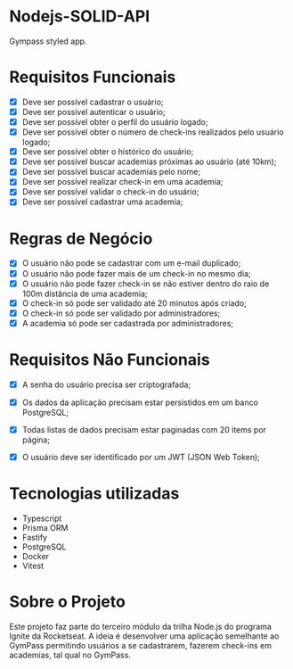 # Nodejs-SOLID-API

Gympass styled app.

# Requisitos Funcionais

- [x] Deve ser possível cadastrar o usuário;
- [x] Deve ser possível autenticar o usuário;
- [x] Deve ser possível obter o perfil do usuário logado;
- [x] Deve ser possível obter o número de check-ins realizados pelo usuário logado;
- [x] Deve ser possível obter o histórico do usuário;
- [x] Deve ser possível buscar academias próximas ao usuário (até 10km);
- [x] Deve ser possível buscar academias pelo nome;
- [x] Deve ser possível realizar check-in em uma academia;
- [x] Deve ser possível validar o check-in do usuário;
- [x] Deve ser possível cadastrar uma academia;

# Regras de Negócio
- [x] O usuário não pode se cadastrar com um e-mail duplicado;
- [x] O usuário não pode fazer mais de um check-in no mesmo dia;
- [x] O usuário não pode fazer check-in se não estiver dentro do raio de 100m distância de uma academia; 
- [x] O check-in só pode ser validado até 20 minutos após criado;
- [x] O check-in só pode ser validado por administradores;
- [x] A academia só pode ser cadastrada por administradores;

# Requisitos Não Funcionais
- [x] A senha do usuário precisa ser criptografada;
- [x] Os dados da aplicação precisam estar persistidos em um banco PostgreSQL;
- [x] Todas listas de dados precisam estar paginadas com 20 items por página;
- [x] O usuário deve ser identificado por um JWT (JSON Web Token);


# Tecnologias utilizadas
- Typescript
- Prisma ORM
- Fastify
- PostgreSQL
- Docker
- Vitest

# Sobre o Projeto
Este projeto faz parte do terceiro módulo da trilha Node.js do programa Ignite da Rocketseat. A ideia é desenvolver uma aplicação semelhante ao GymPass permitindo usuários a se cadastrarem, fazerem check-ins em academias, tal qual no GymPass.